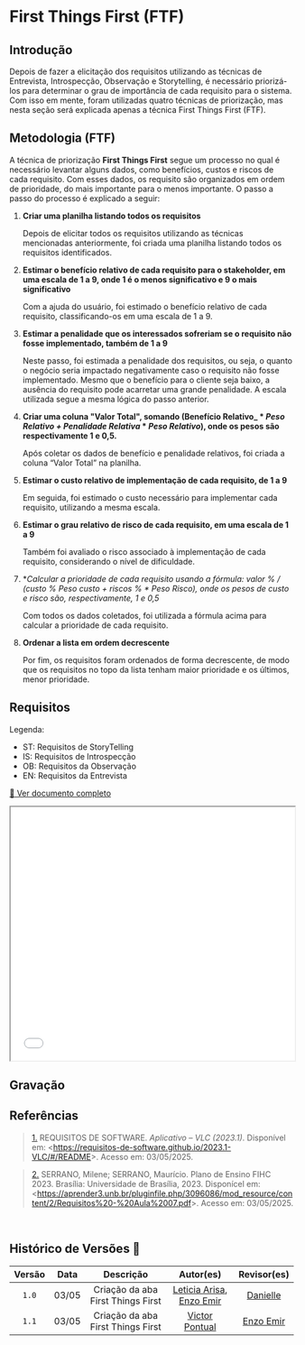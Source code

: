 # First Things First (FTF)

## Introdução

Depois de fazer a elicitação dos requisitos utilizando as técnicas de Entrevista, Introspecção, Observação e Storytelling, é necessário priorizá-los para determinar o grau de importância de cada requisito para o sistema. Com isso em mente, foram utilizadas quatro técnicas de priorização, mas nesta seção será explicada apenas a técnica First Things First (FTF).

## Metodologia (FTF)

A técnica de priorização **First Things First** segue um processo no qual é necessário levantar alguns dados, como benefícios, custos e riscos de cada requisito. Com esses dados, os requisito são organizados em ordem de prioridade, do mais importante para o menos importante. O passo a passo do processo é explicado a seguir:

1. **Criar uma planilha listando todos os requisitos**

    Depois de elicitar todos os requisitos utilizando as técnicas mencionadas anteriormente, foi criada uma planilha listando todos os requisitos identificados.
    
2. **Estimar o benefício relativo de cada requisito para o stakeholder, em uma escala de 1 a 9, onde 1 é o menos significativo e 9 o mais significativo**

    Com a ajuda do usuário, foi estimado o benefício relativo de cada requisito, classificando-os em uma escala de 1 a 9.

3. **Estimar a penalidade que os interessados sofreriam se o requisito não fosse implementado, também de 1 a 9**

    Neste passo, foi estimada a penalidade dos requisitos, ou seja, o quanto o negócio seria impactado negativamente caso o requisito não fosse implementado. Mesmo que o benefício para o cliente seja baixo, a ausência do requisito pode acarretar uma grande penalidade. A escala utilizada segue a mesma lógica do passo anterior.

4. **Criar uma coluna "Valor Total", somando (Benefício Relativo_ \* _Peso Relativo + Penalidade Relativa_ \* _Peso Relativo_), onde os pesos são respectivamente 1 e 0,5.**

    Após coletar os dados de benefício e penalidade relativos, foi criada a coluna “Valor Total” na planilha.

5. **Estimar o custo relativo de implementação de cada requisito, de 1 a 9**

    Em seguida, foi estimado o custo necessário para implementar cada requisito, utilizando a mesma escala.

6. **Estimar o grau relativo de risco de cada requisito, em uma escala de 1 a 9**

    Também foi avaliado o risco associado à implementação de cada requisito, considerando o nível de dificuldade.

7. **Calcular a prioridade de cada requisito usando a fórmula: valor % / (custo % *_Peso custo + riscos % *_ Peso Risco), onde os pesos de custo e risco são, respectivamente, 1 e 0,5**

    Com todos os dados coletados, foi utilizada a fórmula acima para calcular a prioridade de cada requisito.

8. **Ordenar a lista em ordem decrescente**

    Por fim, os requisitos foram ordenados de forma decrescente, de modo que os requisitos no topo da lista tenham maior prioridade e os últimos, menor prioridade.

## Requisitos

Legenda: 

- ST: Requisitos de StoryTelling
- IS: Requisitos de Introspecção
- OB: Requisitos da Observação
- EN: Requisitos da Entrevista

<a href="../../../assets/first.pdf" target="_blank">📄 Ver documento completo</a>

<iframe src="../../../assets/first.pdf" width="100%" height="450px">
    Este navegador não suporta PDFs. Faça o download <a href="../../../assets/first.pdf">aqui</a>.
</iframe>

## Gravação

## Referências

>  <a id="REF1" href="#anchor_1">1.</a> REQUISITOS DE SOFTWARE. *Aplicativo – VLC (2023.1)*. Disponível em: <<https://requisitos-de-software.github.io/2023.1-VLC/#/README>>. Acesso em: 03/05/2025.

> <a id="REF1" href="#anchor_2">2.</a> SERRANO, Milene; SERRANO, Maurício. Plano de Ensino FIHC 2023. Brasília: Universidade de Brasília, 2023. Disponícel em: <<https://aprender3.unb.br/pluginfile.php/3096086/mod_resource/content/2/Requisitos%20-%20Aula%2007.pdf>>. Acesso em: 03/05/2025.


<br>

## Histórico de Versões 📅

| Versão | Data | Descrição | Autor(es) | Revisor(es) |
| :-: | :-: | :-: | :-: | :-: |
| `1.0`  | 03/05 | Criação da aba First Things First | [Leticia Arisa](https://github.com/Leticia-Arisa-K-Higa), [Enzo Emir](https://github.com/EnzoEmir) | [Danielle](https://github.com/danielle-soaress) |
| `1.1`  | 03/05 | Criação da aba First Things First | [Victor Pontual](https://github.com/VictorPontual) | [Enzo Emir](https://github.com/EnzoEmir) |
